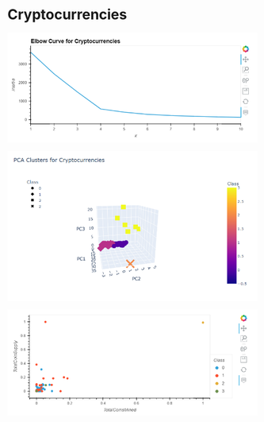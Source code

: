 # Cryptocurrencies

![this_is_an_image](elbow_curve.PNG)

![this_is_an_image](cluster.PNG)

![this_is_an_image](scatter.PNG)